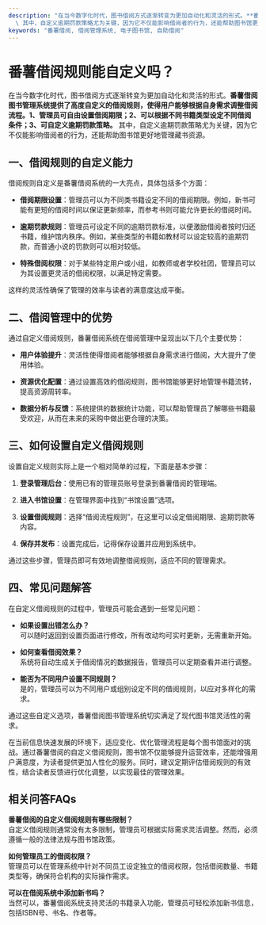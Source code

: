 ```yaml
---
description: "在当今数字化时代，图书借阅方式逐渐转变为更加自动化和灵活的形式。**番薯借阅图书管理系统提供了高度自定义的借阅规则，使得用户能够根据自身需求调整借阅流程。1、管理员可自由设置借阅期限；2、可以根据不同书籍类型设定不同借阅条件；3、可自定义逾期罚款策略。**\
  \ 其中，自定义逾期罚款策略尤为关键，因为它不仅能影响借阅者的行为，还能帮助图书馆更好地管理藏书资源。"
keywords: "番薯借阅, 借阅管理系统, 电子图书馆, 自助借阅"
---
```

# 番薯借阅规则能自定义吗？

在当今数字化时代，图书借阅方式逐渐转变为更加自动化和灵活的形式。**番薯借阅图书管理系统提供了高度自定义的借阅规则，使得用户能够根据自身需求调整借阅流程。1、管理员可自由设置借阅期限；2、可以根据不同书籍类型设定不同借阅条件；3、可自定义逾期罚款策略。** 其中，自定义逾期罚款策略尤为关键，因为它不仅能影响借阅者的行为，还能帮助图书馆更好地管理藏书资源。

## **一、借阅规则的自定义能力**

借阅规则自定义是番薯借阅系统的一大亮点，具体包括多个方面：

- **借阅期限设置**：管理员可以为不同类书籍设定不同的借阅期限。例如，新书可能有更短的借阅时间以保证更新频率，而参考书则可能允许更长的借阅时间。
  
- **逾期罚款规则**：管理员可设定不同的逾期罚款标准，以便激励借阅者按时归还书籍，维护馆内秩序。例如，某些类型的书籍如教材可以设定较高的逾期罚款，而普通小说的罚款则可以相对较低。

- **特殊借阅权限**：对于某些特定用户或小组，如教师或者学校社团，管理员可以为其设置更灵活的借阅权限，以满足特定需要。

这样的灵活性确保了管理的效率与读者的满意度达成平衡。

## **二、借阅管理中的优势**

通过自定义借阅规则，番薯借阅系统在借阅管理中呈现出以下几个主要优势：

- **用户体验提升**：灵活性使得借阅者能够根据自身需求进行借阅，大大提升了使用体验。

- **资源优化配置**：通过设置高效的借阅规则，图书馆能够更好地管理书籍流转，提高资源周转率。

- **数据分析与反馈**：系统提供的数据统计功能，可以帮助管理员了解哪些书籍最受欢迎，从而在未来的采购中做出更合理的决策。

## **三、如何设置自定义借阅规则**

设置自定义规则实际上是一个相对简单的过程，下面是基本步骤：

1. **登录管理后台**：使用已有的管理员账号登录到番薯借阅的管理端。

2. **进入书馆设置**：在管理界面中找到“书馆设置”选项。

3. **设置借阅规则**：选择“借阅流程规则”，在这里可以设定借阅期限、逾期罚款等内容。

4. **保存并发布**：设置完成后，记得保存设置并应用到系统中。

通过这些步骤，管理员即可有效地调整借阅规则，适应不同的管理需求。

## **四、常见问题解答**

在自定义借阅规则的过程中，管理员可能会遇到一些常见问题：

- **如果设置出错怎么办？**  
  可以随时返回到设置页面进行修改，所有改动均可实时更新，无需重新开始。

- **如何查看借阅效果？**  
  系统将自动生成关于借阅情况的数据报告，管理员可以定期查看并进行调整。

- **能否为不同用户设置不同规则？**  
  是的，管理员可以为不同用户或组别设定不同的借阅规则，以应对多样化的需求。

通过这些自定义选项，番薯借阅图书管理系统切实满足了现代图书馆灵活性的需求。

在当前信息快速发展的环境下，适应变化、优化管理流程是每个图书馆面对的挑战。通过番薯借阅的自定义借阅规则，图书馆不仅能够提升运营效率，还能增强用户满意度，为读者提供更加人性化的服务。同时，建议定期评估借阅规则的有效性，结合读者反馈进行优化调整，以实现最佳的管理效果。

## 相关问答FAQs

**番薯借阅的自定义借阅规则有哪些限制？**  
自定义借阅规则通常没有太多限制，管理员可根据实际需求灵活调整。然而，必须遵循一般的法律法规与图书馆政策。

**如何管理员工的借阅权限？**  
管理员可以在管理系统中针对不同员工设定独立的借阅权限，包括借阅数量、书籍类型等，确保符合机构的实际操作需求。

**可以在借阅系统中添加新书吗？**  
当然可以，番薯借阅系统支持灵活的书籍录入功能，管理员可轻松添加新书信息，包括ISBN号、书名、作者等。

